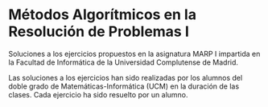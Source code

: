 # Métodos Algorítmicos en la Resolución de Problemas I
Soluciones a los ejercicios propuestos en la asignatura MARP I impartida en la Facultad de Informática de la Universidad Complutense de Madrid. 

Las soluciones a los ejercicios han sido realizadas por los alumnos del doble grado de Matemáticas-Informática (UCM) en la duración de las clases. Cada ejercicio ha sido resuelto por un alumno.
